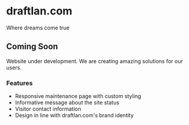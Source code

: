 # draftlan.com
Where dreams come true

## Coming Soon
Website under development. We are creating amazing solutions for our users.

### Features
- Responsive maintenance page with custom styling
- Informative message about the site status
- Visitor contact information
- Design in line with draftlan.com's brand identity
